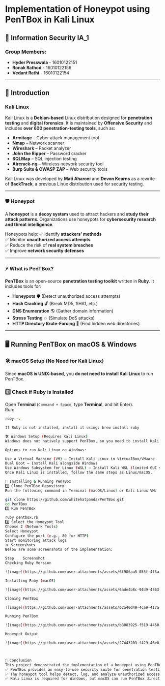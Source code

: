# Implementation of Honeypot using PenTBox in Kali Linux

## 📌 Information Security IA_1

### Group Members:
- **Hyder Presswala** - 16010122151  
- **Ronak Rathod** - 16010122156  
- **Vedant Rathi** - 16010122154  

---

## 📌 Introduction

### Kali Linux
Kali Linux is a **Debian-based** Linux distribution designed for **penetration testing** and **digital forensics**. It is maintained by **Offensive Security** and includes **over 600 penetration-testing tools**, such as:  
- **Armitage** – Cyber attack management tool  
- **Nmap** – Network scanner  
- **Wireshark** – Packet analyzer  
- **John the Ripper** – Password cracker  
- **SQLMap** – SQL injection testing  
- **Aircrack-ng** – Wireless network security tool  
- **Burp Suite & OWASP ZAP** – Web security tools  

Kali Linux was developed by **Mati Aharoni** and **Devon Kearns** as a rewrite of **BackTrack**, a previous Linux distribution used for security testing.

---

### 🛡️ Honeypot
A **honeypot** is a **decoy system** used to attract hackers and **study their attack patterns**. Organizations use honeypots for **cybersecurity research and threat intelligence**.  

Honeypots help:
✅ Identify **attackers' methods**  
✅ Monitor **unauthorized access attempts**  
✅ Reduce the risk of **real system breaches**  
✅ Improve **network security defenses**  

---

### ⚡ What is PenTBox?
**PenTBox** is an open-source **penetration testing toolkit** written in **Ruby**. It includes tools for:  
- **Honeypots** 🛡️ (Detect unauthorized access attempts)  
- **Hash Cracking** 🔓 (Break MD5, SHA1, etc.)  
- **DNS Enumeration** 🌎 (Gather domain information)  
- **Stress Testing** 💥 (Simulate DoS attacks)  
- **HTTP Directory Brute-Forcing** 🔎 (Find hidden web directories)  

---

## 🖥️ Running PenTBox on macOS & Windows

### 🛠️ macOS Setup (No Need for Kali Linux)
Since **macOS is UNIX-based**, you **do not need to install Kali Linux** to run PenTBox.

### 1️⃣ Check if Ruby is Installed
Open **Terminal** (`Command + Space`, type **Terminal**, and hit Enter).  
Run:
```bash
ruby -v

If Ruby is not installed, install it using: brew install ruby

🛠️ Windows Setup (Requires Kali Linux)
Windows does not natively support PenTBox, so you need to install Kali Linux first.

Options to run Kali Linux on Windows:

Use a Virtual Machine (VM) – Install Kali Linux in VirtualBox/VMware
Dual Boot – Install Kali alongside Windows
Use Windows Subsystem for Linux (WSL) – Install Kali WSL (limited GUI support)
Once Kali Linux is installed, follow the same steps as Linux/macOS.

🚀 Installing & Running PenTBox
1️⃣ Clone PenTBox Repository
Run the following command in Terminal (macOS/Linux) or Kali Linux VM:

git clone https://github.com/whitehatpanda/PenTBox.git
cd PenTBox
2️⃣ Run PenTBox

ruby pentbox.rb
3️⃣ Select the Honeypot Tool
Choose 2 (Network Tools)
Select Honeypot
Configure the port (e.g., 80 for HTTP)
Start monitoring attack logs
📊 Screenshots
Below are some screenshots of the implementation:

Step	Screenshot
Checking Ruby Version	

![image](https://github.com/user-attachments/assets/6f906aa5-055f-4f5a-98d0-6997fd3022b9)

Installing Ruby (macOS)	

![image](https://github.com/user-attachments/assets/6ade4b8c-94d9-4363-9fa0-5762bc290c3f)

Cloning PenTBox	

![image](https://github.com/user-attachments/assets/b2a40d49-4ca9-417a-8e18-0146bea67343)

Running PenTBox	

![image](https://github.com/user-attachments/assets/b3083925-f519-4450-9aff-69870568ee2d)

Honeypot Output	

![image](https://github.com/user-attachments/assets/27443203-f429-46e0-9d3a-07f497019695)



📌 Conclusion
This project demonstrated the implementation of a honeypot using PenTBox in Kali Linux.
✅ PenTBox provides an easy-to-use security suite for penetration testing.
✅ The honeypot tool helps detect, log, and analyze unauthorized access attempts.
✅ Kali Linux is required for Windows, but macOS can run PenTBox directly.



